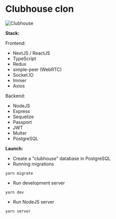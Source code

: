 # Clubhouse clon

<img srs='https://i.ibb.co/37rnVMp/screencapture-192-168-31-75-3000-2021-08-06-13-50-48.png' alt='Clubhouse'>

**Stack:**

Frontend:
- NextJS / ReactJS
- TypeScript
- Redux
- simple-peer (WebRTC)
- Socket.IO
- Immer
- Axios

Backend:
- NodeJS
- Express
- Sequelize
- Passport
- JWT
- Multer
- PostgreSQL

**Launch:**

- Create a "clubhouse" database in PostgreSQL
- Running migrations
```
yarn migrate
```
- Run development server
```
yarn dev
```
- Run NodeJS server
```
yarn server
```
